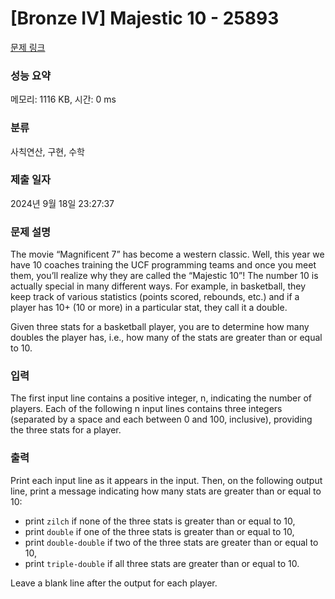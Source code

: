 # [Bronze IV] Majestic 10 - 25893 

[문제 링크](https://www.acmicpc.net/problem/25893) 

### 성능 요약

메모리: 1116 KB, 시간: 0 ms

### 분류

사칙연산, 구현, 수학

### 제출 일자

2024년 9월 18일 23:27:37

### 문제 설명

<p>The movie “Magnificent 7” has become a western classic. Well, this year we have 10 coaches training the UCF programming teams and once you meet them, you’ll realize why they are called the “Majestic 10”! The number 10 is actually special in many different ways. For example, in basketball, they keep track of various statistics (points scored, rebounds, etc.) and if a player has 10+ (10 or more) in a particular stat, they call it a double.</p>

<p>Given three stats for a basketball player, you are to determine how many doubles the player has, i.e., how many of the stats are greater than or equal to 10.</p>

### 입력 

 <p>The first input line contains a positive integer, n, indicating the number of players. Each of the following n input lines contains three integers (separated by a space and each between 0 and 100, inclusive), providing the three stats for a player.</p>

### 출력 

 <p>Print each input line as it appears in the input. Then, on the following output line, print a message indicating how many stats are greater than or equal to 10:</p>

<ul>
	<li>print <code>zilch</code> if none of the three stats is greater than or equal to 10,</li>
	<li>print <code>double</code> if one of the three stats is greater than or equal to 10,</li>
	<li>print <code>double-double</code> if two of the three stats are greater than or equal to 10,</li>
	<li>print <code>triple-double</code> if all three stats are greater than or equal to 10.</li>
</ul>

<p>Leave a blank line after the output for each player.</p>

